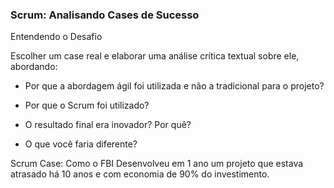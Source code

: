 ### Scrum: Analisando Cases de Sucesso

Entendendo o Desafio

Escolher um case real e elaborar uma análise crítica textual
sobre ele, abordando:

- Por que a abordagem ágil foi utilizada e não a tradicional para o
projeto?

- Por que o Scrum foi utilizado?

- O resultado final era inovador? Por quê?

- O que você faria diferente?

Scrum Case: Como o FBI Desenvolveu em 1 ano um projeto que estava atrasado há 10 anos e com economia de 90% do investimento.